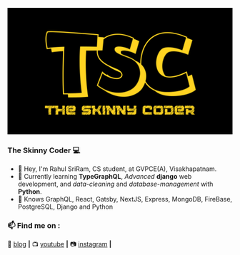 [![bg][banner]][blog]

### The Skinny Coder 💻 

- 👨 Hey, I'm Rahul SriRam, CS student, at GVPCE(A), Visakhapatnam.
- 🧠 Currently learning **TypeGraphQL**, _Advanced_ **django** web development, and _data-cleaning_ and _database-management_ with **Python**.
- 💜 Knows GraphQL, React, Gatsby, NextJS, Express, MongoDB, FireBase, PostgreSQL, Django and Python

### 📫 Find me on :  
🏡 [blog][blog] **|** 
📺 [youtube][youtube] **|** 
📷 [instagram][instagram] **|** 


[banner]: https://raw.githubusercontent.com/theskinnycoder/theskinnycoder/master/cover.png
[blog]: https://theskinnycoder.github.io/
[youtube]: https://www.youtube.com/channel/UCS-FbZkVQf6WHrZE74d4wOA
[instagram]: https://www.instagram.com/_theskinnycoder_/
